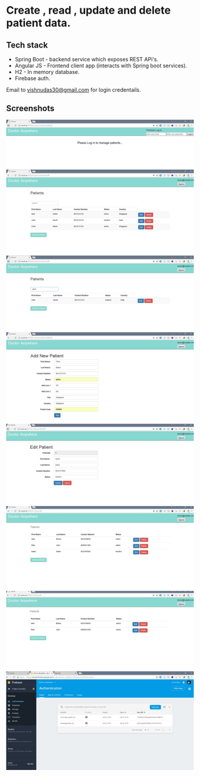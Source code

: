# Create , read , update and delete patient data.

## Tech stack
- Spring Boot  - backend service which exposes REST APi's.
- Angular JS - Frontend client app (interacts with Spring boot services).
- H2 - In memory database.
- Firebase auth.

Email to vishnudas30@gmail.com for login credentails.

## Screenshots

![Screenshot](login.JPG)
![Screenshot](home.JPG)
![Screenshot](search.JPG)
![Screenshot](add.JPG)
![Screenshot](edit.JPG)
![Screenshot](afteredit.JPG)
![Screenshot](delete.JPG)
![Screenshot](firebase.JPG)


